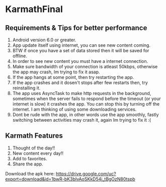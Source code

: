 # KarmathFinal

## Requirements & Tips for better performance
1. Android version 6.0 or greater.
2. App update itself using internet, you can see new content coming.
3. BTW if once you have a set of data stored then it will be saved for offline.
4. In order to see new content you must have a internet connection.
5. Make sure bandwidth of your connection is atleast 50kbps, otherwise the app may crash, Im trying to fix it asap.
6. If the app hangs at some point, then try restarting the app.
7. If the app crashes and it dosen't stops after few restarts then, try reinstalling it.
8. The app uses AsyncTask to make http requests in the background, sometimes when the server fails to respond before the timeout (or your internet is slow) it crashes the app. You can stop this by turning off the internet. I am thinking of using some downloading services.
9. Dont be rude with the app, in other words use the app smoothly, fastly switching between activities may crash it, again Im trying to fix it :(

## Karmath Features
1. Thought of the day!!
2. New content every day!!
3. Add to favorites.
4. Share the app.

Download the apk here: https://drive.google.com/uc?export=download&id=1bwR-bK3bIvAoSKkD54j_tBgOzN80tspb

